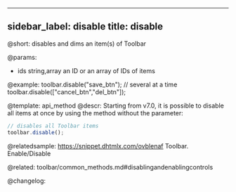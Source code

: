 
---
sidebar_label: disable
title: disable
---          

@short: disables and dims an item(s) of Toolbar


@params:
- ids 		string,array		an ID or an array of IDs of items



@example:
toolbar.disable("save_btn");
// several at a time
toolbar.disable(["cancel_btn","del_btn"]);


@template: api_method
@descr:
Starting from v7.0, it is possible to disable all items at once by using the method without the parameter:

~~~js
// disables all Toolbar items
toolbar.disable();
~~~

@relatedsample: https://snippet.dhtmlx.com/ovblenaf	Toolbar. Enable/Disable

@related: toolbar/common_methods.md#disablingandenablingcontrols

@changelog:


